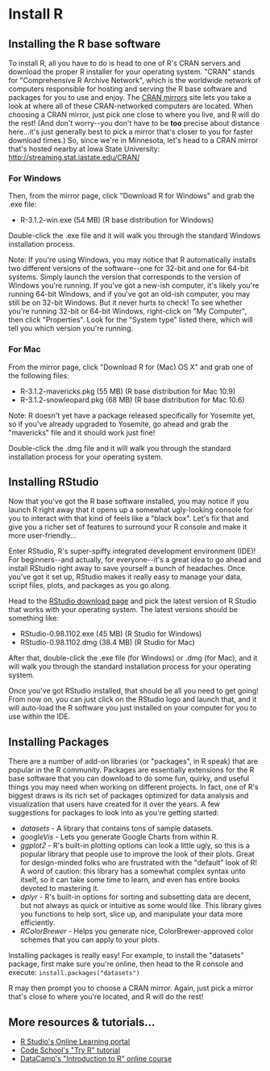 Install R
=========

## Installing the R base software
To install R, all you have to do is head to one of R's CRAN servers and download the proper R installer for your operating system.  "CRAN" stands for "Comprehensive R Archive Network", which is the worldwide network of computers responsible for hosting and serving the R base software and packages for you to use and enjoy.  The [CRAN mirrors](http://cran.r-project.org/mirrors.html) site lets you take a look at where all of these CRAN-networked computers are located.  When choosing a CRAN mirror, just pick one close to where you live, and R will do the rest!  (And don't worry--you don't have to be **too** precise about distance here...it's just generally best to pick a mirror that's closer to you for faster download times.)  So, since we're in Minnesota, let's head to a CRAN mirror that's hosted nearby at Iowa State University: http://streaming.stat.iastate.edu/CRAN/

### For Windows
Then, from the mirror page, click "Download R for Windows" and grab the .exe file:
* R-3.1.2-win.exe (54 MB) (R base distribution for Windows)

Double-click the .exe file and it will walk you through the standard Windows installation process.

Note: If you're using Windows, you may notice that R automatically installs two different versions of the software--one for 32-bit and one for 64-bit systems.  Simply launch the version that corresponds to the version of Windows you're running.  If you've got a new-ish computer, it's likely you're running 64-bit Windows, and if you've got an old-ish computer, you may still be on 32-bit Windows.  But it never hurts to check!  To see whether you're running 32-bit or 64-bit Windows, right-click on "My Computer", then click "Properties".  Look for the "System type" listed there, which will tell you which version you're running.


### For Mac
From the mirror page, click "Download R for (Mac) OS X" and grab one of the following files:
* R-3.1.2-mavericks.pkg (55 MB) (R base distribution for Mac 10.9)
* R-3.1.2-snowleopard.pkg (68 MB) (R base distribution for Mac 10.6)

Note: R doesn't yet have a package released specifically for Yosemite yet, so if you've already upgraded to Yosemite, go ahead and grab the "mavericks" file and it should work just fine!

Double-click the .dmg file and it will walk you through the standard installation process for your operating system.


## Installing RStudio
Now that you've got the R base software installed, you may notice if you launch R right away that it opens up a somewhat ugly-looking console for you to interact with that kind of feels like a "black box".  Let's fix that and give you a richer set of features to surround your R console and make it more user-friendly...

Enter RStudio, R's super-spiffy integrated development environment (IDE)!  For beginners--and actually, for everyone--it's a great idea to go ahead and install RStudio right away to save yourself a bunch of headaches.  Once you've got it set up, RStudio makes it really easy to manage your data, script files, plots, and packages as you go along.

Head to the [RStudio download page](http://www.rstudio.com/products/rstudio/download/) and pick the latest version of R Studio that works with your operating system.  The latest versions should be something like:
* RStudio-0.98.1102.exe (45 MB) (R Studio for Windows)
* RStudio-0.98.1102.dmg (38.4 MB) (R Studio for Mac)

After that, double-click the .exe file (for Windows) or .dmg (for Mac), and it will walk you through the standard installation process for your operating system.

Once you've got RStudio installed, that should be all you need to get going!  From now on, you can just click on the RStudio logo and launch that, and it will auto-load the R software you just installed on your computer for you to use within the IDE.


## Installing Packages
There are a number of add-on libraries (or "packages", in R speak) that are popular in the R community.  Packages are essentially extensions for the R base software that you can download to do some fun, quirky, and useful things you may need when working on different projects.  In fact, one of R's biggest draws is its rich set of packages optimized for data analysis and visualization that users have created for it over the years.  A few suggestions for packages to look into as you're getting started:
* *datasets* - A library that contains tons of sample datasets.
* *googleVis* - Lets you generate Google Charts from within R.
* *ggplot2* - R's built-in plotting options can look a little ugly, so this is a popular library that people use to improve the look of their plots.  Great for design-minded folks who are frustrated with the "default" look of R!  A word of caution: this library has a somewhat complex syntax unto itself, so it can take some time to learn, and even has entire books devoted to mastering it.
* *dplyr* - R's built-in options for sorting and subsetting data are decent, but not always as quick or intuitive as some would like.  This library gives you functions to help sort, slice up, and manipulate your data more efficiently.
* *RColorBrewer* - Helps you generate nice, ColorBrewer-approved color schemes that you can apply to your plots.

Installing packages is really easy!  For example, to install the "datasets" package, first make sure you're online, then head to the R console and execute:
`install.packages("datasets")`

R may then prompt you to choose a CRAN mirror.  Again, just pick a mirror that's close to where you're located, and R will do the rest!


## More resources & tutorials...
* [R Studio's Online Learning portal](http://www.rstudio.com/resources/training/online-learning/)
* [Code School's "Try R" tutorial](http://tryr.codeschool.com/)
* [DataCamp's "Introduction to R" online course](https://www.datacamp.com/courses/free-introduction-to-r)
